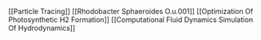 [[Particle Tracing]]
[[Rhodobacter Sphaeroides O.u.001]]
[[Optimization Of Photosynthetic H2 Formation]]
[[Computational Fluid Dynamics Simulation Of Hydrodynamics]]
